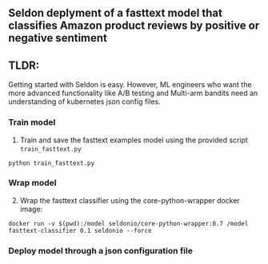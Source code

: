 
## Seldon deplyment of a fasttext model that classifies Amazon product reviews by positive or negative sentiment

## TLDR: 

Getting started with Seldon is easy. However, ML engineers who want the more advanced functionality like A/B testing and Multi-arm bandits need an understanding of kubernetes json config files. 

### Train model
1. Train and save the fasttext examples model using the provided script
`train_fasttext.py` 

`python train_fasttext.py`

### Wrap model
2. Wrap the fasttext classifier using the core-python-wrapper docker image: 

`docker run -v $(pwd):/model seldonio/core-python-wrapper:0.7 /model fasttext-classifier 0.1 seldonio --force`

### Deploy model through a json configuration file 

